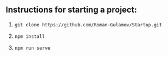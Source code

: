 ## Instructions for starting a project:

1. `git clone https://github.com/Roman-Gulamov/Startup.git`

2. `npm install`

3. `npm run serve`
